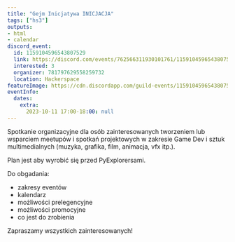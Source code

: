 ```yaml
---
title: "Gejm Inicjatywa INICJACJA"
tags: ["hs3"]
outputs:
- html
- calendar
discord_event:
  id: 1159104596543807529
  link: https://discord.com/events/762566311930101761/1159104596543807529
  interested: 3
  organizer: 781797629558259732
  location: Hackerspace
featureImage: https://cdn.discordapp.com/guild-events/1159104596543807529/4ccf237f86858e2731493411d1a7a06e.png?size=1024
eventInfo:
  dates:
    extra:
      2023-10-11 17:00-18:00: null
---
```

Spotkanie organizacyjne dla osób zainteresowanych tworzeniem lub wsparciem meetupów i spotkań projektowych w zakresie Game Dev i sztuk multimedialnych (muzyka, grafika, film, animacja, vfx itp.).

Plan jest aby wyrobić się przed PyExplorersami.

Do obgadania:
- zakresy eventów
- kalendarz
- możliwości prelegencyjne
- możliwości promocyjne
- co jest do zrobienia

Zapraszamy wszystkich zainteresowanych!
